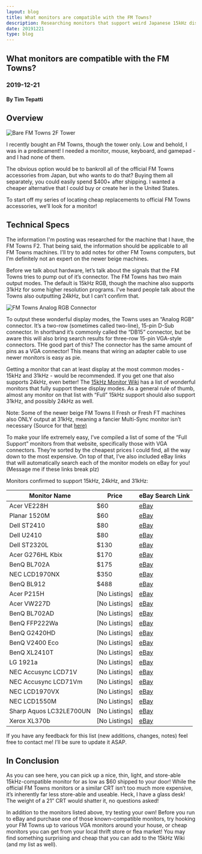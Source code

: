 ```yaml
---
layout: blog
title: What monitors are compatible with the FM Towns?
description: Researching monitors that support weird Japanese 15kHz display modes!
date: 20191221
type: blog
---
```


## What monitors are compatible with the FM Towns?
### 2019-12-21
#### By Tim Tepatti

## Overview

![Bare FM Towns 2F Tower](/assets/fmtowns/2ftower.gif#left "Bare FM Towns 2F Tower")

I recently bought an FM Towns, though the tower only. Low and behold, I was in a predicament! I needed a monitor, mouse, keyboard, and gamepad - and I had none of them.

The obvious option would be to bankroll all of the official FM Towns accessories from Japan, but who wants to do that? Buying them all separately, you could easily spend $400+ after shipping. I wanted a cheaper alternative that I could buy or create her in the United States.

To start off my series of locating cheap replacements to official FM Towns accessories, we’ll look for a monitor!

## Technical Specs

The information I'm posting was researched for the machine that I have, the FM Towns F2. That being said, the information should be applicable to all FM Towns machines. I’ll try to add notes for other FM Towns computers, but I’m definitely not an expert on the newer beige machines.

Before we talk about hardware, let’s talk about the signals that the FM Towns tries to pump out of it’s connector. The FM Towns has two main output modes. The default is 15kHz RGB, though the machine also supports 31kHz for some higher resolution programs. I’ve heard people talk about the Towns also outputting 24kHz, but I can’t confirm that.

![FM Towns Analog RGB Connector](/assets/fmtowns/rearpic.png#right "FM Towns Analog RGB Connector")

To output these wonderful display modes, the Towns uses an “Analog RGB” connector. It’s a two-row (sometimes called two-line), 15-pin D-Sub connector. In shorthand it’s commonly called the “DB15” connector, but be aware this will also bring search results for three-row 15-pin VGA-style connectors. THe good part of this? The connector has the same amount of pins as a VGA connector! This means that wiring an adapter cable to use newer monitors is easy as pie.

Getting a monitor that can at least display at the most common modes - 15kHz and 31kHz - would be recommended. If you get one that also supports 24kHz, even better! The [15kHz Monitor Wiki](http://15khz.wikidot.com/) has a list of wonderful monitors that fully support these display modes. As a general rule of thumb, almost any monitor on that list with “Full” 15kHz support should also support 31kHz, and possibly 24kHz as well.

<p class="terminal-alert" markdown="1">Note: Some of the newer beige FM Towns II Fresh or Fresh FT machines also ONLY output at 31kHz, meaning a fancier Multi-Sync monitor isn’t necessary (Source for that <a href="https://shmups.system11.org/viewtopic.php?t=64285">here)</a></p>

To make your life extremely easy, I’ve compiled a list of some of the “Full Support” monitors from that website, specifically those with VGA connectors. They’re sorted by the cheapest prices I could find, all the way down to the most expensive. On top of that, I’ve also included eBay links that will automatically search each of the monitor models on eBay for you! (Message me if these links break plz)

Monitors confirmed to support 15kHz, 24kHz, and 31kHz:

Monitor Name | Price | eBay Search Link
--- | --- | ---
Acer VE228H | $60 | [eBay](https://www.ebay.com/sch/i.html?_from=R40&_trksid=p2334524.m570.l1313.TR1.TRC0.A0.H0.XV226HQL.TRS1&_nkw=VE228H&_sacat=0&LH_TitleDesc=0&_osacat=0&_odkw=V226HQL+)
Planar 1520M | $60 | [eBay](https://www.ebay.com/sch/i.html?_from=R40&_trksid=p2334524.m570.l1313.TR11.TRC1.A0.H0.Xplanar+1520M.TRS0&_nkw=planar+1520M&_sacat=0&LH_TitleDesc=0&_osacat=0&_odkw=1520M)
Dell ST2410 | $80 | [eBay](https://www.ebay.com/sch/i.html?_from=R40&_trksid=m570.l1313&_nkw=ST2410&_sacat=0&LH_TitleDesc=0&_osacat=0&_odkw=ST2320L)
Dell U2410 | $80 | [eBay](https://www.ebay.com/sch/i.html?_from=R40&_trksid=p2334524.m570.l1313.TR0.TRC0.A0.H0.XU2410.TRS1&_nkw=U2410&_sacat=0&LH_TitleDesc=0&_osacat=0&_odkw=ST2410)
Dell ST2320L | $130 | [eBay](https://www.ebay.com/sch/i.html?_from=R40&_trksid=m570.l1313&_nkw=ST2320L&_sacat=0&LH_TitleDesc=0&_osacat=0&_odkw=XL2410T)
Acer G276HL Kbix | $170 | [eBay](https://www.ebay.com/sch/i.html?_from=R40&_trksid=m570.l1313&_nkw=G276HL+Kbix&_sacat=0&LH_TitleDesc=0&_osacat=0&_odkw=LCD1970VX)
BenQ BL702A | $175 | [eBay](https://www.ebay.com/sch/i.html?_from=R40&_trksid=p2334524.m570.l1313.TR7.TRC0.A0.H0.Xbl702.TRS0&_nkw=bl702a&_sacat=0&LH_TitleDesc=0&_osacat=0&_odkw=LCD71Vm)
NEC LCD1970NX | $350 | [eBay](https://www.ebay.com/sch/i.html?_from=R40&_trksid=m570.l1313&_nkw=LCD1970NX&_sacat=0&LH_TitleDesc=0&_osacat=0&_odkw=LCD1550M)
BenQ BL912 | $488 | [eBay](https://www.ebay.com/sch/i.html?_from=R40&_trksid=m570.l1313&_nkw=BL912&_sacat=0&LH_TitleDesc=0&_osacat=0&_odkw=XL370b)
Acer P215H | [No Listings] | [eBay](https://www.ebay.com/sch/i.html?_from=R40&_trksid=p2334524.m570.l1313.TR12.TRC2.A0.H0.XAcer+P215H.TRS0&_nkw=Acer+P215H&_sacat=0&LH_TitleDesc=0&_osacat=0&_odkw=P215H)
Acer VW227D | [No Listings] | [eBay](https://www.ebay.com/sch/i.html?_from=R40&_trksid=p2334524.m570.l1313.TR0.TRC0.A0.H0.XVW227D.TRS1&_nkw=VW227D&_sacat=0&LH_TitleDesc=0&_osacat=0&_odkw=VE228H)
BenQ BL702AD | [No Listings] | [eBay](https://www.ebay.com/sch/i.html?_from=R40&_trksid=m570.l1313&_nkw=bl702ad&_sacat=0&LH_TitleDesc=0&_osacat=0&_odkw=bl702a)
BenQ FFP222Wa | [No Listings] | [eBay](https://www.ebay.com/sch/i.html?_from=R40&_trksid=m570.l1313&_nkw=FFP222Wa&_sacat=0&LH_TitleDesc=0&_osacat=0&_odkw=VW227D)
BenQ G2420HD | [No Listings] | [eBay](https://www.ebay.com/sch/i.html?_from=R40&_trksid=m570.l1313&_nkw=G2420HD&_sacat=0&LH_TitleDesc=0&_osacat=0&_odkw=FFP222Wa)
BenQ V2400 Eco | [No Listings] | [eBay](https://www.ebay.com/sch/i.html?_from=R40&_trksid=m570.l1313&_nkw=V2400+Eco&_sacat=0&LH_TitleDesc=0&_osacat=0&_odkw=G2420HD)
BenQ XL2410T | [No Listings] | [eBay](https://www.ebay.com/sch/i.html?_from=R40&_trksid=m570.l1313&_nkw=XL2410T&_sacat=0&LH_TitleDesc=0&_osacat=0&_odkw=V2400+Eco)
LG 1921a | [No Listings] | [eBay](https://www.ebay.com/sch/i.html?_from=R40&_trksid=p2047675.m570.l1313.TR0.TRC0.A0.H0.X1921a.TRS5&_nkw=1921a&_sacat=0)
NEC Accusync LCD71V | [No Listings] | [eBay](https://www.ebay.com/sch/i.html?_from=R40&_trksid=p2334524.m570.l1313.TR0.TRC0.A0.H0.XBL912.TRS1&_nkw=LCD71V&_sacat=0&LH_TitleDesc=0&_osacat=0&_odkw=BL912)
NEC Accusync LCD71Vm | [No Listings] | [eBay](https://www.ebay.com/sch/i.html?_from=R40&_trksid=m570.l1313&_nkw=LCD71Vm&_sacat=0&LH_TitleDesc=0&_osacat=0&_odkw=LCD71V)
NEC LCD1970VX | [No Listings] | [eBay](https://www.ebay.com/sch/i.html?_from=R40&_trksid=p2334524.m570.l1313.TR0.TRC0.A0.H0.XLCD1970VX.TRS1&_nkw=LCD1970VX&_sacat=0&LH_TitleDesc=0&_osacat=0&_odkw=LCD1970NX)
NEC LCD1550M | [No Listings] | [eBay](https://www.ebay.com/sch/i.html?_from=R40&_trksid=m570.l1313&_nkw=LCD1550M&_sacat=0&LH_TitleDesc=0&_osacat=0&_odkw=bl702ad)
Sharp Aquos LC32LE700UN | [No Listings] | [eBay](https://www.ebay.com/sch/i.html?_from=R40&_trksid=m570.l1313&_nkw=Aquos+LC32LE700UN&_sacat=0&LH_TitleDesc=0&_osacat=0&_odkw=planar+1520M)
Xerox XL370b | [No Listings] | [eBay](https://www.ebay.com/sch/i.html?_from=R40&_trksid=m570.l1313&_nkw=XL370b&_sacat=0&LH_TitleDesc=0&_osacat=0&_odkw=Aquos+LC32LE700UN)

If you have any feedback for this list (new additions, changes, notes) feel free to contact me! I’ll be sure to update it ASAP.

## In Conclusion

As you can see here, you can pick up a nice, thin, light, and store-able 15kHz-compatible monitor for as low as $60 shipped to your door! While the official FM Towns monitors or a similar CRT isn’t too much more expensive, it’s inherently far less store-able and useable. Heck, I have a glass desk! The weight of a 21” CRT would shatter it, no questions asked!

In addition to the monitors listed above, try testing your own! Before you run to eBay and purchase one of those known-compatible monitors, try hooking your FM Towns up to various VGA monitors around your house, or cheap monitors you can get from your local thrift store or flea market! You may find something surprising and cheap that you can add to the 15kHz Wiki (and my list as well).
